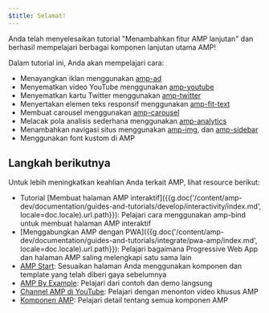 ```yaml
---
$title: Selamat!
---
```


Anda telah menyelesaikan tutorial "Menambahkan fitur AMP lanjutan" dan berhasil mempelajari berbagai komponen lanjutan utama AMP!

Dalam tutorial ini, Anda akan mempelajari cara:

- Menayangkan iklan menggunakan [amp-ad](/id/docs/reference/components/amp-ad.html)
- Menyematkan video YouTube menggunakan [amp-youtube](/id/docs/reference/components/amp-youtube.html)
- Menyematkan kartu Twitter menggunakan [amp-twitter](/id/docs/reference/components/amp-twitter.html)
- Menyertakan elemen teks responsif menggunakan [amp-fit-text](/id/docs/reference/components/amp-fit-text.html)
- Membuat carousel menggunakan [amp-carousel](/id/docs/reference/components/amp-carousel.html)
- Melacak pola analisis sederhana menggunakan [amp-analytics](/id/docs/reference/components/amp-analytics.html)
- Menambahkan navigasi situs menggunakan [amp-img](/id/docs/reference/components/amp-img.html), dan [amp-sidebar](/id/docs/reference/components/amp-sidebar.html)
- Menggunakan font kustom di AMP



## Langkah berikutnya

Untuk lebih meningkatkan keahlian Anda terkait AMP, lihat resource berikut:

- Tutorial [Membuat halaman AMP interaktif]({{g.doc('/content/amp-dev/documentation/guides-and-tutorials/develop/interactivity/index.md', locale=doc.locale).url.path}}): Pelajari cara menggunakan amp-bind untuk membuat halaman AMP interaktif
- [Menggabungkan AMP dengan PWA]({{g.doc('/content/amp-dev/documentation/guides-and-tutorials/integrate/pwa-amp/index.md', locale=doc.locale).url.path}}): Pelajari bagaimana Progressive Web App dan halaman AMP saling melengkapi satu sama lain
- [AMP Start](https://www.ampstart.com/): Sesuaikan halaman Anda menggunakan komponen dan template yang telah diberi gaya sebelumnya
- [AMP By Example](https://ampbyexample.com/): Pelajari dari contoh dan demo langsung
- [Channel AMP di YouTube](https://www.youtube.com/channel/UCXPBsjgKKG2HqsKBhWA4uQw): Pelajari dengan menonton video khusus AMP
- [Komponen AMP](/id/docs/reference/components.html): Pelajari detail tentang semua komponen AMP